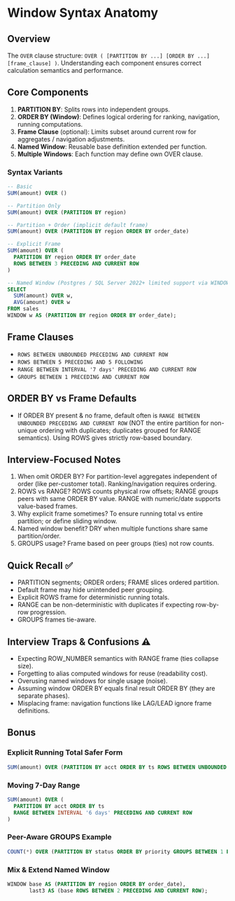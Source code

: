 # Window Syntax Anatomy

## Overview
The `OVER` clause structure: `OVER ( [PARTITION BY ...] [ORDER BY ...] [frame_clause] )`. Understanding each component ensures correct calculation semantics and performance.

## Core Components
1. **PARTITION BY**: Splits rows into independent groups.
2. **ORDER BY (Window)**: Defines logical ordering for ranking, navigation, running computations.
3. **Frame Clause** (optional): Limits subset around current row for aggregates / navigation adjustments.
4. **Named Window**: Reusable base definition extended per function.
5. **Multiple Windows**: Each function may define own OVER clause.

### Syntax Variants
```sql
-- Basic
SUM(amount) OVER ()

-- Partition Only
SUM(amount) OVER (PARTITION BY region)

-- Partition + Order (implicit default frame)
SUM(amount) OVER (PARTITION BY region ORDER BY order_date)

-- Explicit Frame
SUM(amount) OVER (
  PARTITION BY region ORDER BY order_date
  ROWS BETWEEN 3 PRECEDING AND CURRENT ROW
)

-- Named Window (Postgres / SQL Server 2022+ limited support via WINDOW clause in some dialects)
SELECT
  SUM(amount) OVER w,
  AVG(amount) OVER w
FROM sales
WINDOW w AS (PARTITION BY region ORDER BY order_date);
```

## Frame Clauses
- `ROWS BETWEEN UNBOUNDED PRECEDING AND CURRENT ROW`
- `ROWS BETWEEN 5 PRECEDING AND 5 FOLLOWING`
- `RANGE BETWEEN INTERVAL '7 days' PRECEDING AND CURRENT ROW`
- `GROUPS BETWEEN 1 PRECEDING AND CURRENT ROW`

## ORDER BY vs Frame Defaults
- If ORDER BY present & no frame, default often is `RANGE BETWEEN UNBOUNDED PRECEDING AND CURRENT ROW` (NOT the entire partition for non-unique ordering with duplicates; duplicates grouped for RANGE semantics). Using ROWS gives strictly row-based boundary.

## Interview-Focused Notes
1. When omit ORDER BY? For partition-level aggregates independent of order (like per-customer total). Ranking/navigation requires ordering.
2. ROWS vs RANGE? ROWS counts physical row offsets; RANGE groups peers with same ORDER BY value. RANGE with numeric/date supports value-based frames.
3. Why explicit frame sometimes? To ensure running total vs entire partition; or define sliding window.
4. Named window benefit? DRY when multiple functions share same partition/order.
5. GROUPS usage? Frame based on peer groups (ties) not row counts.

## Quick Recall ✅
- PARTITION segments; ORDER orders; FRAME slices ordered partition.
- Default frame may hide unintended peer grouping.
- Explicit ROWS frame for deterministic running totals.
- RANGE can be non-deterministic with duplicates if expecting row-by-row progression.
- GROUPS frames tie-aware.

## Interview Traps & Confusions ⚠️
- Expecting ROW_NUMBER semantics with RANGE frame (ties collapse size).
- Forgetting to alias computed windows for reuse (readability cost).
- Overusing named windows for single usage (noise).
- Assuming window ORDER BY equals final result ORDER BY (they are separate phases).
- Misplacing frame: navigation functions like LAG/LEAD ignore frame definitions.

## Bonus
### Explicit Running Total Safer Form
```sql
SUM(amount) OVER (PARTITION BY acct ORDER BY ts ROWS BETWEEN UNBOUNDED PRECEDING AND CURRENT ROW)
```

### Moving 7-Day Range
```sql
SUM(amount) OVER (
  PARTITION BY acct ORDER BY ts
  RANGE BETWEEN INTERVAL '6 days' PRECEDING AND CURRENT ROW
)
```

### Peer-Aware GROUPS Example
```sql
COUNT(*) OVER (PARTITION BY status ORDER BY priority GROUPS BETWEEN 1 PRECEDING AND CURRENT GROUP)
```

### Mix & Extend Named Window
```sql
WINDOW base AS (PARTITION BY region ORDER BY order_date),
       last3 AS (base ROWS BETWEEN 2 PRECEDING AND CURRENT ROW);
```